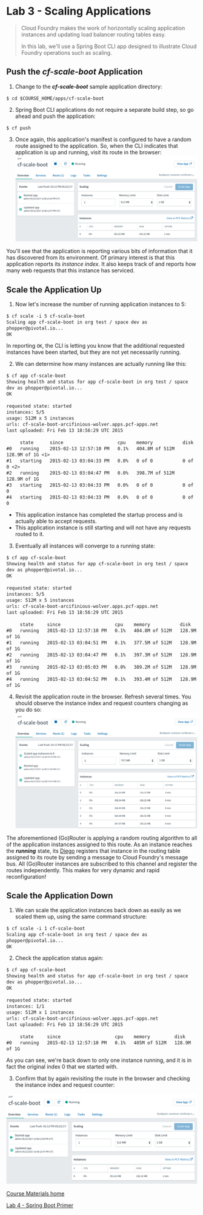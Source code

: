 # Lab 3 - Scaling Applications

> Cloud Foundry makes the work of horizontally scaling application instances and updating load balancer routing tables easy.
> 
> In this lab, we'll use a Spring Boot CLI app designed to illustrate Cloud Foundry operations such as scaling.

## Push the **_cf-scale-boot_** Application

1. Change to the **_cf-scale-boot_** sample application directory:
```
$ cd $COURSE_HOME/apps/cf-scale-boot
```

2. Spring Boot CLI applications do not require a separate build step, so go ahead and push the application:
```
$ cf push
```

3. Once again, this application's manifest is configured to have a random route assigned to the application. So, when the CLI indicates that application is up and running, visit its route in the browser:
![](../../Common/images/cf-scale-boot-initial.png)

You'll see that the application is reporting various bits of information that it has discovered from its environment.
Of primary interest is that this application reports its _instance index_.
It also keeps track of and reports how many web requests that this instance has serviced.

## Scale the Application Up

1. Now let's increase the number of running application instances to 5:
```
$ cf scale -i 5 cf-scale-boot
Scaling app cf-scale-boot in org test / space dev as phopper@pivotal.io...
OK
```

In reporting `OK`, the CLI is letting you know that the additional requested instances have been started, but they are not yet necessarily running.

2. We can determine how many instances are actually running like this:
```
$ cf app cf-scale-boot
Showing health and status for app cf-scale-boot in org test / space dev as phopper@pivotal.io...
OK

requested state: started
instances: 5/5
usage: 512M x 5 instances
urls: cf-scale-boot-arcifinious-wolver.apps.pcf-apps.net
last uploaded: Fri Feb 13 18:56:29 UTC 2015

     state      since                    cpu    memory           disk
#0   running    2015-02-13 12:57:10 PM   0.1%   404.8M of 512M   128.9M of 1G <1>
#1   starting   2015-02-13 03:04:33 PM   0.0%   0 of 0           0 of 0 <2>
#2   running    2015-02-13 03:04:47 PM   0.0%   398.7M of 512M   128.9M of 1G
#3   starting   2015-02-13 03:04:33 PM   0.0%   0 of 0           0 of 0
#4   starting   2015-02-13 03:04:33 PM   0.0%   0 of 0           0 of 0
```

   * This application instance has completed the startup process and is actually able to accept requests.
   * This application instance is still starting and will not have any requests routed to it.

3. Eventually all instances will converge to a running state:
```
$ cf app cf-scale-boot
Showing health and status for app cf-scale-boot in org test / space dev as phopper@pivotal.io...
OK

requested state: started
instances: 5/5
usage: 512M x 5 instances
urls: cf-scale-boot-arcifinious-wolver.apps.pcf-apps.net
last uploaded: Fri Feb 13 18:56:29 UTC 2015

     state     since                    cpu    memory           disk
#0   running   2015-02-13 12:57:10 PM   0.1%   404.8M of 512M   128.9M of 1G
#1   running   2015-02-13 03:04:51 PM   0.1%   377.5M of 512M   128.9M of 1G
#2   running   2015-02-13 03:04:47 PM   0.1%   397.3M of 512M   128.9M of 1G
#3   running   2015-02-13 03:05:03 PM   0.0%   389.2M of 512M   128.9M of 1G
#4   running   2015-02-13 03:04:52 PM   0.1%   393.4M of 512M   128.9M of 1G
```

4. Revisit the application route in the browser.
Refresh several times.
You should observe the instance index and request counters changing as you do so:
![](../../Common/images/cf-scale-boot-scaled.png)

The aforementioned (Go)Router is applying a random routing algorithm to all of the application instances assigned to this route. As an instance reaches the **_running_** state, its [Diego](https://docs.cloudfoundry.org/concepts/diego/diego-architecture.html) registers that instance in the routing table assigned to its route by sending a message to Cloud Foundry's message bus. All (Go)Router instances are subscribed to this channel and register the routes independently. This makes for very dynamic and rapid reconfiguration!

## Scale the Application Down

1. We can scale the application instances back down as easily as we scaled them up, using the same command structure:
```
$ cf scale -i 1 cf-scale-boot
Scaling app cf-scale-boot in org test / space dev as phopper@pivotal.io...
OK
```

2. Check the application status again:
```
$ cf app cf-scale-boot
Showing health and status for app cf-scale-boot in org test / space dev as phopper@pivotal.io...
OK

requested state: started
instances: 1/1
usage: 512M x 1 instances
urls: cf-scale-boot-arcifinious-wolver.apps.pcf-apps.net
last uploaded: Fri Feb 13 18:56:29 UTC 2015

     state     since                    cpu    memory         disk
#0   running   2015-02-13 12:57:10 PM   0.1%   405M of 512M   128.9M of 1G
```

As you can see, we're back down to only one instance running, and it is in fact the original index 0 that we started with.

3. Confirm that by again revisiting the route in the browser and checking the instance index and request counter:

![](../../Common/images/cf-scale-boot-initial.png)

[Course Materials home](../../README.md#course-materials)

[Lab 4 - Spring Boot Primer](../lab04_spring_boot/README.md)